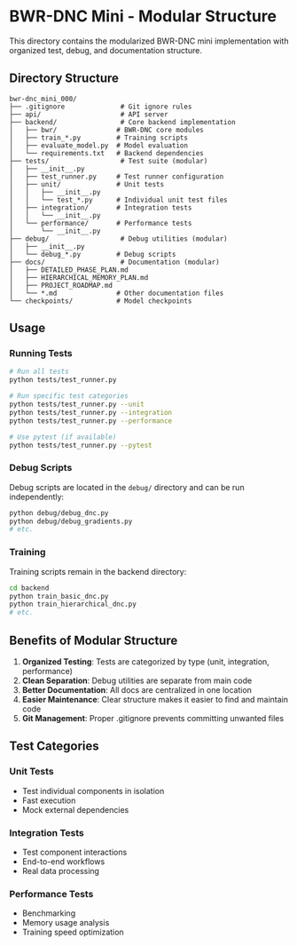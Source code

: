 # BWR-DNC Mini - Modular Structure

This directory contains the modularized BWR-DNC mini implementation with organized test, debug, and documentation structure.

## Directory Structure

```
bwr-dnc_mini_000/
├── .gitignore              # Git ignore rules
├── api/                    # API server
├── backend/                # Core backend implementation
│   ├── bwr/               # BWR-DNC core modules
│   ├── train_*.py         # Training scripts
│   ├── evaluate_model.py  # Model evaluation
│   └── requirements.txt   # Backend dependencies
├── tests/                  # Test suite (modular)
│   ├── __init__.py
│   ├── test_runner.py     # Test runner configuration
│   ├── unit/              # Unit tests
│   │   ├── __init__.py
│   │   └── test_*.py      # Individual unit test files
│   ├── integration/       # Integration tests
│   │   └── __init__.py
│   └── performance/       # Performance tests
│       └── __init__.py
├── debug/                  # Debug utilities (modular)
│   ├── __init__.py
│   └── debug_*.py         # Debug scripts
├── docs/                   # Documentation (modular)
│   ├── DETAILED_PHASE_PLAN.md
│   ├── HIERARCHICAL_MEMORY_PLAN.md
│   ├── PROJECT_ROADMAP.md
│   └── *.md               # Other documentation files
└── checkpoints/           # Model checkpoints
```

## Usage

### Running Tests

```bash
# Run all tests
python tests/test_runner.py

# Run specific test categories
python tests/test_runner.py --unit
python tests/test_runner.py --integration
python tests/test_runner.py --performance

# Use pytest (if available)
python tests/test_runner.py --pytest
```

### Debug Scripts

Debug scripts are located in the `debug/` directory and can be run independently:

```bash
python debug/debug_dnc.py
python debug/debug_gradients.py
# etc.
```

### Training

Training scripts remain in the backend directory:

```bash
cd backend
python train_basic_dnc.py
python train_hierarchical_dnc.py
# etc.
```

## Benefits of Modular Structure

1. **Organized Testing**: Tests are categorized by type (unit, integration, performance)
2. **Clean Separation**: Debug utilities are separate from main code
3. **Better Documentation**: All docs are centralized in one location
4. **Easier Maintenance**: Clear structure makes it easier to find and maintain code
5. **Git Management**: Proper .gitignore prevents committing unwanted files

## Test Categories

### Unit Tests
- Test individual components in isolation
- Fast execution
- Mock external dependencies

### Integration Tests
- Test component interactions
- End-to-end workflows
- Real data processing

### Performance Tests
- Benchmarking
- Memory usage analysis
- Training speed optimization
